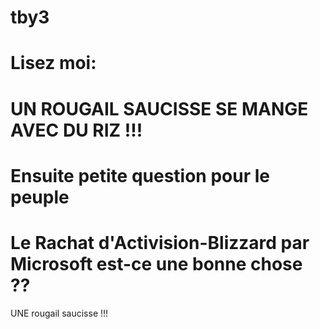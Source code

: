 # tby3 
# Lisez moi:
# UN ROUGAIL SAUCISSE SE MANGE AVEC DU RIZ !!!
# Ensuite petite question pour le peuple
# Le Rachat d'Activision-Blizzard par Microsoft est-ce une bonne chose ?? 
UNE rougail saucisse !!!
